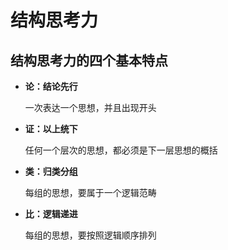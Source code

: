 # 结构思考力

## 结构思考力的四个基本特点

- **论：结论先行**

  一次表达一个思想，并且出现开头

- **证：以上统下**

  任何一个层次的思想，都必须是下一层思想的概括

- **类：归类分组**

  每组的思想，要属于一个逻辑范畴

- **比：逻辑递进**

  每组的思想，要按照逻辑顺序排列
